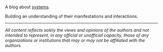 A blog about [systems](https://en.wikipedia.org/wiki/Systems_theory).

Building an understanding of their manifestations and interactions.

---

_All content reflects solely the views and opinions of the authors and not intended to represent, in any official or unofficial capacity, those of any organizations or institutions that may or may not be affiliated with the authors._
